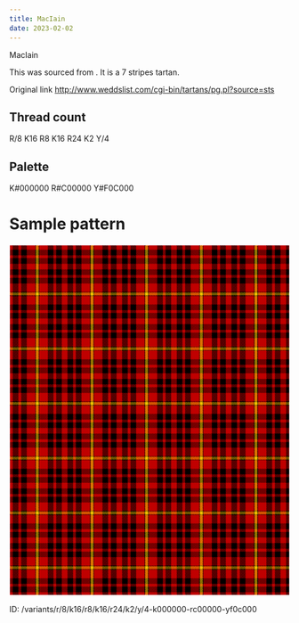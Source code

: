 ```yaml
---
title: MacIain
date: 2023-02-02
---
```

MacIain

This was sourced from <no value>.  It is a 7 stripes tartan.

Original link http://www.weddslist.com/cgi-bin/tartans/pg.pl?source=sts

## Thread count
R/8 K16 R8 K16 R24 K2 Y/4

## Palette
K#000000 R#C00000 Y#F0C000

# Sample pattern

![Tartan detail](tartan.png "R/8 K16 R8 K16 R24 K2 Y/4 tartan")

ID: /variants/r/8/k16/r8/k16/r24/k2/y/4-k000000-rc00000-yf0c000